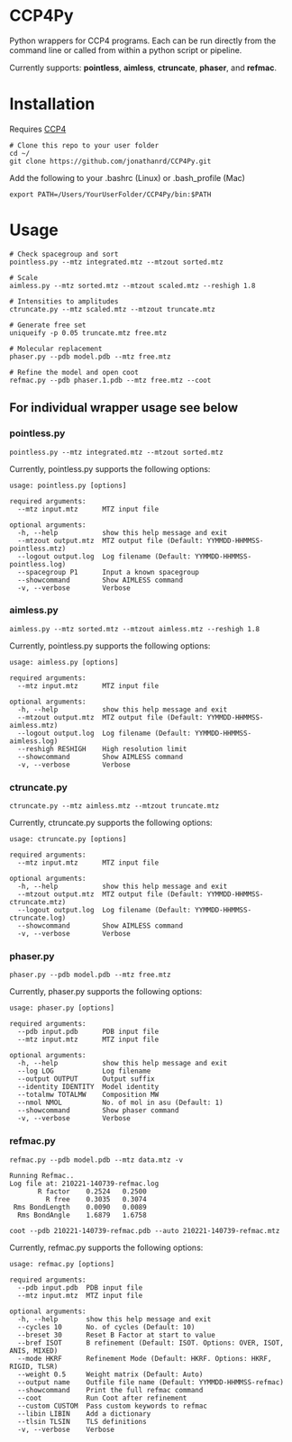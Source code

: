 # CCP4Py
Python wrappers for CCP4 programs. Each can be run directly from the command line or called from within a python script or pipeline.

Currently supports: **pointless**, **aimless**, **ctruncate**, **phaser**, and **refmac**.

# Installation
Requires [CCP4](http://www.ccp4.ac.uk/download/)
```
# Clone this repo to your user folder
cd ~/
git clone https://github.com/jonathanrd/CCP4Py.git
```

Add the following to your .bashrc (Linux) or .bash_profile (Mac)
```
export PATH=/Users/YourUserFolder/CCP4Py/bin:$PATH
```

# Usage

```
# Check spacegroup and sort
pointless.py --mtz integrated.mtz --mtzout sorted.mtz

# Scale
aimless.py --mtz sorted.mtz --mtzout scaled.mtz --reshigh 1.8

# Intensities to amplitudes
ctruncate.py --mtz scaled.mtz --mtzout truncate.mtz

# Generate free set
uniqueify -p 0.05 truncate.mtz free.mtz

# Molecular replacement
phaser.py --pdb model.pdb --mtz free.mtz

# Refine the model and open coot
refmac.py --pdb phaser.1.pdb --mtz free.mtz --coot
```



## For individual wrapper usage see below

### pointless.py
```
pointless.py --mtz integrated.mtz --mtzout sorted.mtz
```

Currently, pointless.py supports the following options:

```
usage: pointless.py [options]

required arguments:
  --mtz input.mtz      MTZ input file

optional arguments:
  -h, --help           show this help message and exit
  --mtzout output.mtz  MTZ output file (Default: YYMMDD-HHMMSS-pointless.mtz)
  --logout output.log  Log filename (Default: YYMMDD-HHMMSS-pointless.log)
  --spacegroup P1      Input a known spacegroup
  --showcommand        Show AIMLESS command
  -v, --verbose        Verbose
```




### aimless.py
```
aimless.py --mtz sorted.mtz --mtzout aimless.mtz --reshigh 1.8
```

Currently, pointless.py supports the following options:

```
usage: aimless.py [options]

required arguments:
  --mtz input.mtz      MTZ input file

optional arguments:
  -h, --help           show this help message and exit
  --mtzout output.mtz  MTZ output file (Default: YYMMDD-HHMMSS-aimless.mtz)
  --logout output.log  Log filename (Default: YYMMDD-HHMMSS-aimless.log)
  --reshigh RESHIGH    High resolution limit
  --showcommand        Show AIMLESS command
  -v, --verbose        Verbose
```

### ctruncate.py
```
ctruncate.py --mtz aimless.mtz --mtzout truncate.mtz
```

Currently, ctruncate.py supports the following options:

```
usage: ctruncate.py [options]

required arguments:
  --mtz input.mtz      MTZ input file

optional arguments:
  -h, --help           show this help message and exit
  --mtzout output.mtz  MTZ output file (Default: YYMMDD-HHMMSS-ctruncate.mtz)
  --logout output.log  Log filename (Default: YYMMDD-HHMMSS-ctruncate.log)
  --showcommand        Show AIMLESS command
  -v, --verbose        Verbose
```


### phaser.py
```
phaser.py --pdb model.pdb --mtz free.mtz
```

Currently, phaser.py supports the following options:
```
usage: phaser.py [options]

required arguments:
  --pdb input.pdb      PDB input file
  --mtz input.mtz      MTZ input file

optional arguments:
  -h, --help           show this help message and exit
  --log LOG            Log filename
  --output OUTPUT      Output suffix
  --identity IDENTITY  Model identity
  --totalmw TOTALMW    Composition MW
  --nmol NMOL          No. of mol in asu (Default: 1)
  --showcommand        Show phaser command
  -v, --verbose        Verbose
```




### refmac.py
```
refmac.py --pdb model.pdb --mtz data.mtz -v

Running Refmac..
Log file at: 210221-140739-refmac.log
       R factor    0.2524   0.2500
         R free    0.3035   0.3074
 Rms BondLength    0.0090   0.0089
  Rms BondAngle    1.6879   1.6758

coot --pdb 210221-140739-refmac.pdb --auto 210221-140739-refmac.mtz
```

Currently, refmac.py supports the following options:
```
usage: refmac.py [options]

required arguments:
  --pdb input.pdb  PDB input file
  --mtz input.mtz  MTZ input file

optional arguments:
  -h, --help       show this help message and exit
  --cycles 10      No. of cycles (Default: 10)
  --breset 30      Reset B Factor at start to value
  --bref ISOT      B refinement (Default: ISOT. Options: OVER, ISOT, ANIS, MIXED)
  --mode HKRF      Refinement Mode (Default: HKRF. Options: HKRF, RIGID, TLSR)
  --weight 0.5     Weight matrix (Default: Auto)
  --output name    Outfile file name (Default: YYMMDD-HHMMSS-refmac)
  --showcommand    Print the full refmac command
  --coot           Run Coot after refinement
  --custom CUSTOM  Pass custom keywords to refmac
  --libin LIBIN    Add a dictionary
  --tlsin TLSIN    TLS definitions
  -v, --verbose    Verbose
```

